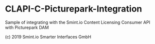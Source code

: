 # CLAPI-C-Picturepark-Integration
Sample of integrating with the Smint.io Content Licensing Consumer API with Picturepark DAM

(c) 2019 Smint.io Smarter Interfaces GmbH